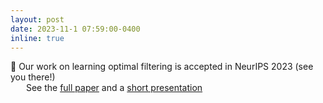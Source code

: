 ```yaml
---
layout: post
date: 2023-11-1 07:59:00-0400
inline: true
---
```



📝 Our work on learning optimal filtering is accepted in NeurIPS 2023 (see you there!)
<br>
&emsp;&ensp; See the <a href='https://arxiv.org/abs/2305.17836'>full paper</a> and a <a href='https://recorder-v3.slideslive.com/?share=86484&s=bf347212-a370-4e44-8b58-f3c68848b64e'>short presentation</a> 
